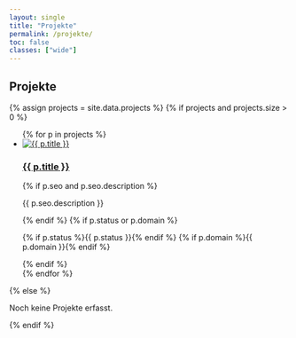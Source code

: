 ```yaml
---
layout: single
title: "Projekte"
permalink: /projekte/
toc: false
classes: ["wide"]
---
```


## Projekte

{% assign projects = site.data.projects %}
{% if projects and projects.size > 0 %}
<ul class="project-list">
  {% for p in projects %}
  <li class="project-item">
    <a class="thumb" href="{{ p.url }}">
      <img src="{{ p.hero.teaser | default: p.hero.image }}" alt="{{ p.title }}" loading="lazy">
    </a>
    <div class="project-meta">
      <h3><a href="{{ p.url }}">{{ p.title }}</a></h3>
      {% if p.seo and p.seo.description %}<p>{{ p.seo.description }}</p>{% endif %}
      {% if p.status or p.domain %}
      <p class="badges">
        {% if p.status %}<span class="badge">{{ p.status }}</span>{% endif %}
        {% if p.domain %}<span class="badge">{{ p.domain }}</span>{% endif %}
      </p>
      {% endif %}
    </div>
  </li>
  {% endfor %}
</ul>
{% else %}
<p>Noch keine Projekte erfasst.</p>
{% endif %}
